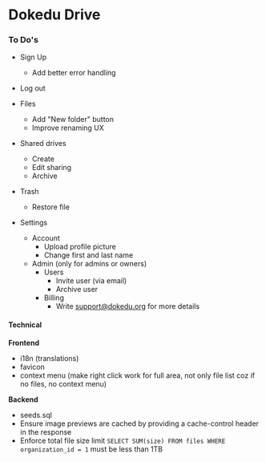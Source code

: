 # Dokedu Drive

### To Do's

- Sign Up
  - Add better error handling
- Log out

- Files
  - Add "New folder" button
  - Improve renaming UX
- Shared drives
  - Create
  - Edit sharing
  - Archive
- Trash
  - Restore file

- Settings
  - Account
    - Upload profile picture
    - Change first and last name
  - Admin (only for admins or owners)
    - Users
      - Invite user (via email)
      - Archive user
    - Billing
      - Write support@dokedu.org for more details


#### Technical

**Frontend**
- i18n (translations)
- favicon
- context menu (make right click work for full area, not only file list coz if no files, no context menu)

**Backend**
- seeds.sql
- Ensure image previews are cached by providing a cache-control header in the response
- Enforce total file size limit
  `SELECT SUM(size) FROM files WHERE organization_id = 1` must be less than 1TB
